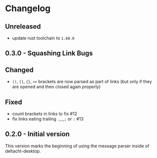 # Changelog

## Unreleased

- update rust toolchain to `1.60.0`

## 0.3.0 - Squashing Link Bugs

## Changed

- `()`, `[]`, `{}`, `<>` brackets are now parsed as part of links (but only if they are opened and then closed again properly)

## Fixed

- count brackets in links to fix #12
- fix links eating trailing `.`,`,`,`;` or `:` #13

## 0.2.0 - Initial version

This version marks the beginning of using the message parser inside of deltacht-desktop.
